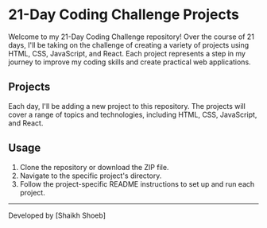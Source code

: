 # 21-Day Coding Challenge Projects

Welcome to my 21-Day Coding Challenge repository! Over the course of 21 days, I'll be taking on the challenge of creating a variety of projects using HTML, CSS, JavaScript, and React. Each project represents a step in my journey to improve my coding skills and create practical web applications.

## Projects

Each day, I'll be adding a new project to this repository. The projects will cover a range of topics and technologies, including HTML, CSS, JavaScript, and React.

## Usage

1. Clone the repository or download the ZIP file.
2. Navigate to the specific project's directory.
3. Follow the project-specific README instructions to set up and run each project.

---

Developed by [Shaikh Shoeb]


